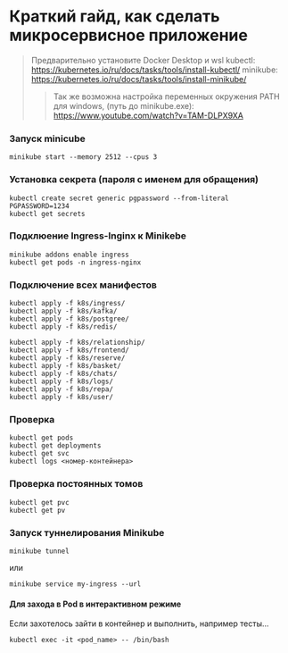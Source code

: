 # Краткий гайд, как сделать микросервисное приложение
> Предварительно установите Docker Desktop и wsl
> kubectl: https://kubernetes.io/ru/docs/tasks/tools/install-kubectl/ 
> minikube: https://kubernetes.io/ru/docs/tasks/tools/install-minikube/
>>Так же возможна настройка переменных окружения PATH для windows, (путь до minikube.exe): https://www.youtube.com/watch?v=TAM-DLPX9XA


### Запуск minicube 
```
minikube start --memory 2512 --cpus 3
```

### Установка секрета (пароля с именем для обращения)
```
kubectl create secret generic pgpassword --from-literal PGPASSWORD=1234
kubectl get secrets
```

### Подклюение Ingress-Inginx к Minikebe
```
minikube addons enable ingress
kubectl get pods -n ingress-nginx
```

### Подключение всех манифестов
```
kubectl apply -f k8s/ingress/
kubectl apply -f k8s/kafka/
kubectl apply -f k8s/postgree/
kubectl apply -f k8s/redis/

kubectl apply -f k8s/relationship/
kubectl apply -f k8s/frontend/
kubectl apply -f k8s/reserve/
kubectl apply -f k8s/basket/
kubectl apply -f k8s/chats/
kubectl apply -f k8s/logs/
kubectl apply -f k8s/repa/
kubectl apply -f k8s/user/
```


### Проверка
```
kubectl get pods
kubectl get deployments
kubectl get svc
kubectl logs <номер-контейнера>
```

### Проверка постоянных томов
```
kubectl get pvc
kubectl get pv
```

### Запуск туннелирования Minikube
```
minikube tunnel  
```
или
```
minikube service my-ingress --url
```

#### Для захода в Pod в интерактивном режиме
Если захотелось зайти в контейнер и выполнить, например тесты...
```
kubectl exec -it <pod_name> -- /bin/bash 
```